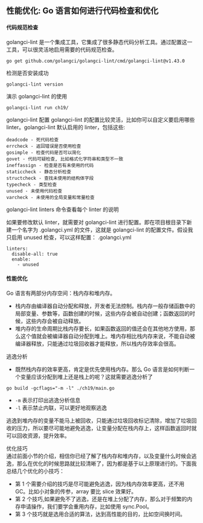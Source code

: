 ## 性能优化: Go 语言如何进行代码检查和优化

#### 代码规范检查

golangci-lint 是一个集成工具，它集成了很多静态代码分析工具。通过配置这一工具，可以很灵活地启用需要的代码规范检查。
```shell
go get github.com/golangci/golangci-lint/cmd/golangci-lint@v1.43.0
```
检测是否安装成功
```shell
golangci-lint version
```
演示 golangci-lint 的使用
```shell
golangci-lint run ch19/
```
golangci-lint 配置
golangci-lint 的配置比较灵活，比如你可以自定义要启用哪些 linter。golangci-lint 默认启用的 linter，包括这些:
```
deadcode - 死代码检查
errcheck - 返回错误是否使用检查
gosimple - 检查代码是否可以简化
govet - 代码可疑检查, 比如格式化字符串和类型不一致
ineffassign - 检查是否有未使用的代码
staticcheck - 静态分析检查
structcheck - 查找未使用的结构体字段
typecheck - 类型检查
unused - 未使用代码检查
varcheck - 未使用的全局变量和常量检查
```
golangci-lint linters 命令查看每个 linter 的说明

如果要修改默认 linter，就需要对 golangci-lint 进行配置。即在项目根目录下新建一个名字为 .golangci.yml 的文件，这就是 golangci-lint 的配置文件。假设我只启用 unused 检查，可以这样配置：
.golangci.yml
```shell
linters:
  disable-all: true
  enable:
    - unused
```

#### 性能优化
Go 语言有两部分内存空间：栈内存和堆内存。
+ 栈内存由编译器自动分配和释放，开发者无法控制。栈内存一般存储函数中的局部变量、参数等，函数创建的时候，这些内存会被自动创建；函数返回的时候，这些内存会被自动释放。
+ 堆内存的生命周期比栈内存要长，如果函数返回的值还会在其他地方使用，那么这个值就会被编译器自动分配到堆上。堆内存相比栈内存来说，不能自动被编译器释放，只能通过垃圾回收器才能释放，所以栈内存效率会很高。

逃逸分析  
+ 既然栈内存的效率更高，肯定是优先使用栈内存。那么 Go 语言是如何判断一个变量应该分配到堆上还是栈上的呢？这就需要逃逸分析了
```shell
go build -gcflags="-m -l" ./ch19/main.go 
```
+ `-m` 表示打印出逃逸分析信息
+ `-l` 表示禁止内联，可以更好地观察逃逸

逃逸到堆内存的变量不能马上被回收，只能通过垃圾回收标记清除，增加了垃圾回收的压力，所以要尽可能地避免逃逸，让变量分配在栈内存上，这样函数返回时就可以回收资源，提升效率。

优化技巧  
通过前面小节的介绍，相信你已经了解了栈内存和堆内存，以及变量什么时候会逃逸，那么在优化的时候思路就比较清晰了，因为都是基于以上原理进行的。下面我总结几个优化的小技巧：
+ 第 1 个需要介绍的技巧是尽可能避免逃逸，因为栈内存效率更高，还不用 GC。比如小对象的传参，array 要比 slice 效果好。
+ 第 2 个技巧,如果避免不了逃逸，还是在堆上分配了内存，那么对于频繁的内存申请操作，我们要学会重用内存，比如使用 sync.Pool。
+ 第 3 个技巧就是选用合适的算法，达到高性能的目的，比如空间换时间。